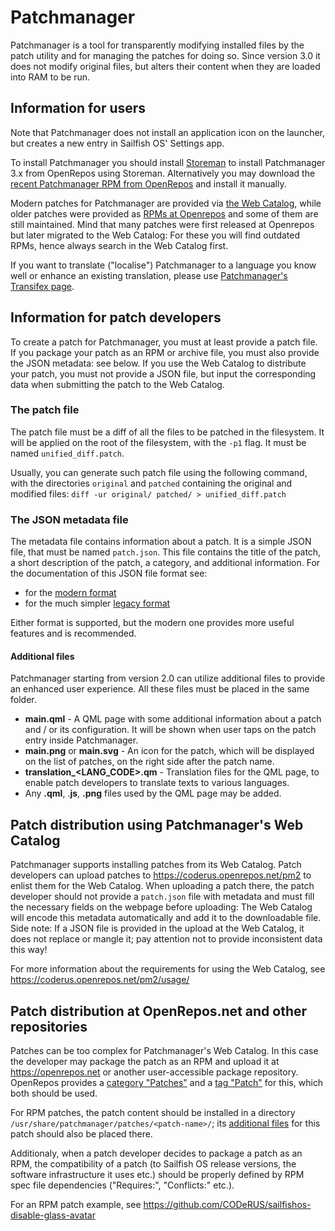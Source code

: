 # Patchmanager

Patchmanager is a tool for transparently modifying installed files by the patch utility and for managing the patches for doing so.
Since version 3.0 it does not modify original files, but alters their content when they are loaded into RAM to be run.

## Information for users

Note that Patchmanager does not install an application icon on the launcher, but creates a new entry in Sailfish OS' Settings app.

To install Patchmanager you should install [Storeman](https://openrepos.net/content/osetr/storeman-installer) to install Patchmanager 3.x from OpenRepos using Storeman.  Alternatively you may download the [recent Patchmanager RPM from OpenRepos](https://openrepos.net/content/patchmanager/patchmanager) and install it manually.

Modern patches for Patchmanager are provided via [the Web Catalog](https://coderus.openrepos.net/pm2/projects/), while older patches were provided as [RPMs at Openrepos](https://openrepos.net/category/patches) and some of them are still maintained.
Mind that many patches were first released at Openrepos but later migrated to the Web Catalog: For these you will find outdated RPMs, hence always search in the Web Catalog first.

If you want to translate ("localise") Patchmanager to a language you know well or enhance an existing translation, please use [Patchmanager's Transifex page](https://www.transifex.com/coderus/patchmanager3/).

## Information for patch developers

To create a patch for Patchmanager, you must at least provide a patch file.
If you package your patch as an RPM or archive file, you must also provide the JSON metadata: see below.
If you use the Web Catalog to distribute your patch, you must not provide a JSON file, but input the corresponding data when submitting the patch to the Web Catalog.

### The patch file

The patch file must be a diff of all the files to be patched in the filesystem. 
It will be applied on the root of the filesystem, with the `-p1` flag. 
It must be named `unified_diff.patch`.

Usually, you can generate such patch file using the following command, with the directories `original` and `patched` containing the original and modified files:
`diff -ur original/ patched/ > unified_diff.patch`

### The JSON metadata file

The metadata file contains information about a patch.  It is a simple JSON file, that must be named `patch.json`.
This file contains the title of the patch, a short description of the patch, a category, and additional information.  For the documentation of this JSON file format see:
 - for the [modern format](./doc/example_patch.json.md)
 - for the much simpler [legacy format](./doc/example_legacy_patch.json.md)

Either format is supported, but the modern one provides more useful features and is recommended.

#### Additional files

Patchmanager starting from version 2.0 can utilize additional files to provide an enhanced user experience. 
All these files must be placed in the same folder.

- **main.qml** - A QML page with some additional information about a patch and / or its configuration.  It will be shown when user taps on the patch entry inside Patchmanager.
- **main.png** or **main.svg** - An icon for the patch, which will be displayed on the list of patches, on the right side after the patch name.
- **translation_\<LANG_CODE\>.qm** - Translation files for the QML page, to enable patch developers to translate texts to various languages.
- Any **.qml**, .**js**, **.png** files used by the QML page may be added.

## Patch distribution using Patchmanager's Web Catalog

Patchmanager supports installing patches from its Web Catalog. 
Patch developers can upload patches to https://coderus.openrepos.net/pm2 to enlist them for the Web Catalog. 
When uploading a patch there, the patch developer should not provide a `patch.json` file with metadata and must fill the necessary fields on the webpage before uploading: The Web Catalog will encode this metadata automatically and add it to the downloadable file.
Side note: If a JSON file is provided in the upload at the Web Catalog, it does not replace or mangle it; pay attention not to provide inconsistent data this way!

For more information about the requirements for using the Web Catalog, see https://coderus.openrepos.net/pm2/usage/

## Patch distribution at OpenRepos.net and other repositories

Patches can be too complex for Patchmanager's Web Catalog.  In this case the developer may package the patch as an RPM and upload it at https://openrepos.net or another user-accessible package repository.
OpenRepos provides a [category "Patches"](https://openrepos.net/category/patches) and a [tag "Patch"](https://openrepos.net/tags/patch) for this, which both should be used.

For RPM patches, the patch content should be installed in a directory `/usr/share/patchmanager/patches/<patch-name>/`; its [additional files](#additional-files) for this patch should also be placed there.

Additionaly, when a patch developer decides to package a patch as an RPM, the compatibility of a patch (to Sailfish OS release versions, the software infrastructure it uses etc.) should be properly defined by RPM spec file dependencies ("Requires:", "Conflicts:" etc.).

For an RPM patch example, see https://github.com/CODeRUS/sailfishos-disable-glass-avatar
